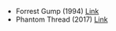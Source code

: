 - Forrest Gump (1994) [Link](https://www.imdb.com/title/tt0109830/)
- Phantom Thread (2017) [Link](https://www.imdb.com/title/tt5776858/)
